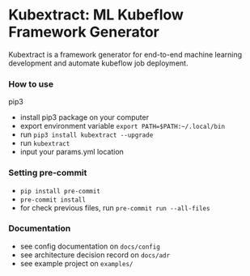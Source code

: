 # Kubextract: ML Kubeflow Framework Generator
Kubextract is a framework generator for end-to-end machine learning development and automate kubeflow job deployment.

### How to use
pip3
  - install pip3 package on your computer
  - export environment variable ```export PATH=$PATH:~/.local/bin```
  - run ```pip3 install kubextract --upgrade```
  - run ```kubextract```
  - input your params.yml location

### Setting pre-commit
- ```pip install pre-commit```
- ```pre-commit install```
- for check previous files, run ```pre-commit run --all-files```

### Documentation
- see config documentation on ```docs/config```
- see architecture decision record on ```docs/adr```
- see example project on ```examples/```

